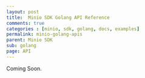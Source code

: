 ```yaml
---
layout: post
title:  Minio SDK Golang API Reference
comments: true
categories : [minio, sdk, golang, docs, examples]
permalink: minio-golang-apis
parent: Minio SDK
sub: golang 
page: API
---
```



Coming Soon. 